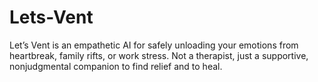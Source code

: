 # Lets-Vent
Let’s Vent is an empathetic AI for safely unloading your emotions from heartbreak, family rifts, or work stress. Not a therapist, just a supportive, nonjudgmental companion to find relief and to heal.

